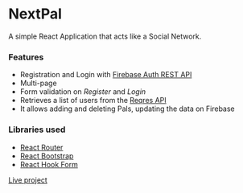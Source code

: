 <h1>NextPal</h1>

A simple React Application that acts like a Social Network. 

<h3>Features</h3>

- Registration and Login with <a href="https://firebase.google.com/docs/reference/rest/auth#section-api-usage">Firebase Auth REST API</a>
- Multi-page 
- Form validation on <i>Register</i> and <i>Login</i>
- Retrieves a list of users from the <a href="https://reqres.in/">Reqres API</a>
- It allows adding and deleting Pals, updating the data on Firebase

<h3>Libraries used</h3>

- <a href="https://reactrouter.com/web/guides/quick-start">React Router</a>
- <a href="https://react-bootstrap.github.io/">React Bootstrap</a>
- <a href="https://react-hook-form.com/">React Hook Form</a>



<a href="https://carma12.github.io/nextpal/" target="_blank">Live project</a>
